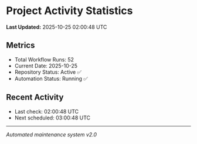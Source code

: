 # Project Activity Statistics

**Last Updated:** 2025-10-25 02:00:48 UTC

## Metrics
- Total Workflow Runs: 52
- Current Date: 2025-10-25
- Repository Status: Active ✅
- Automation Status: Running ✅

## Recent Activity
- Last check: 02:00:48 UTC
- Next scheduled: 03:00:48 UTC

---
*Automated maintenance system v2.0*
